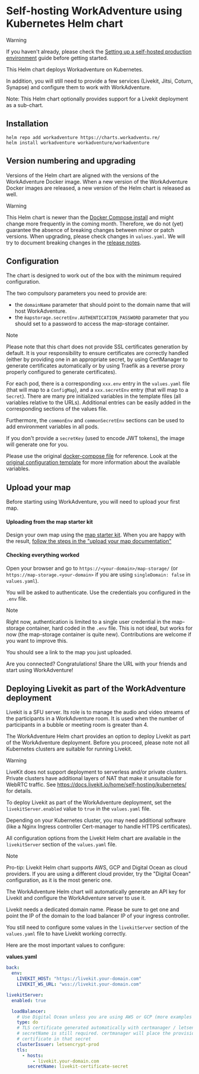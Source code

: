 # Self-hosting WorkAdventure using Kubernetes Helm chart

> [!WARNING]
> If you haven't already, please check the [Setting up a self-hosted production environment](../../docs/others/self-hosting/install.md) guide
> before getting started.

This Helm chart deploys Workadventure on Kubernetes.

In addition, you will still need to provide a few services (Livekit, Jitsi, Coturn, Synapse) and configure them to work with WorkAdventure.

Note: This Helm chart optionally provides support for a Livekit deployment as a sub-chart.

## Installation

    helm repo add workadventure https://charts.workadventu.re/
    helm install workadventure workadventure/workadventure

## Version numbering and upgrading

Versions of the Helm chart are aligned with the versions of the WorkAdventure Docker image. 
When a new version of the WorkAdventure Docker images are released, a new version of the Helm chart is released as well.

> [!WARNING]
> This Helm chart is newer than the [Docker Compose install](../docker/README.md) and might change more frequently in the 
> coming month. Therefore, we do not (yet) guarantee the absence of breaking changes between minor or patch versions.
> When upgrading, please check changes in `values.yaml`. We will try to document breaking changes in the 
> [release notes](https://github.com/workadventure/workadventure/releases).


## Configuration

The chart is designed to work out of the box with the minimum required configuration.

The two compulsory parameters you need to provide are:
- the `domainName` parameter that should point to the domain name that will host WorkAdventure.
- the `m̀apstorage.secretEnv.AUTHENTICATION_PASSWORD` parameter that you should set to a password to access the map-storage container.

> [!NOTE]
> Please note that this chart does not provide SSL certificates generation by default.
> It is your responsibility to ensure certificates are correctly handled (either by providing
> one in an appropriate secret, by using CertManager to generate certificates automatically
> or by using Traefik as a reverse proxy properly configured to generate certificates).

For each pod, there is a corresponding `xxx.env` entry in the `values.yaml` file (that will map to a `ConfigMap`),
and a `xxx.secretEnv` entry (that will map to a `Secret`). There are many pre initialized variables in the template files
(all variables relative to the URLs). Additional entries can be easily added in the corresponding 
sections of the values file.

Furthermore, the `commonEnv` and `commonSecretEnv` sections can be used to add environment variables in all pods.

If you don't provide a `secretKey` (used to encode JWT tokens), the image will generate one for you.

Please use the original [docker-compose file](../docker/docker-compose.prod.yaml) for reference. Look at the [original configuration template](../docker/.env.prod.template) for more information about the available variables.

## Upload your map

Before starting using WorkAdventure, you will need to upload your first map.

#### Uploading from the map starter kit

Design your own map using the [map starter kit](https://github.com/workadventure/map-starter-kit).
When you are happy with the result, [follow the steps in the "upload your map documentation"](https://docs.workadventu.re/map-building/tiled-editor/publish/wa-hosted)

#### Checking everything worked

Open your browser and go to `https://<your-domain>/map-storage/` (or `https://map-storage.<your-domain>` if you are 
using `singleDomain: false` in `values.yaml`).

You will be asked to authenticate. Use the credentials you configured in the `.env` file.

> [!NOTE]
> Right now, authentication is limited to a single user credential in the map-storage container,
> hard coded in the `.env` file. This is not ideal, but works for now (the map-storage container
> is quite new). Contributions are welcome if you want to improve this.

You should see a link to the map you just uploaded.

Are you connected? Congratulations! Share the URL with your friends and start using WorkAdventure!

## Deploying Livekit as part of the WorkAdventure deployment

Livekit is a SFU server. Its role is to manage the audio and video streams of the participants in a WorkAdventure room.
It is used when the number of participants in a bubble or meeting room is greater than 4.

The WorkAdventure Helm chart provides an option to deploy Livekit as part of the WorkAdventure deployment.
Before you proceed, please note not all Kubernetes clusters are suitable for running Livekit.

> [!WARNING]
> LiveKit does not support deployment to serverless and/or private clusters. Private clusters have additional layers 
> of NAT that make it unsuitable for WebRTC traffic.
> See https://docs.livekit.io/home/self-hosting/kubernetes/ for details.

To deploy Livekit as part of the WorkAdventure deployment, set the `livekitServer.enabled` value to `true` in the `values.yaml` file.

Depending on your Kubernetes cluster, you may need additional software (like a Nginx Ingress controller Cert-manager to handle HTTPS certificates).

All configuration options from the Livekit Helm chart are available in the `livekitServer` section of the `values.yaml` file.

> [!NOTE]
> Pro-tip: Livekit Helm chart supports AWS, GCP and Digital Ocean as cloud providers. If you are using a different cloud provider,
> try the "Digital Ocean" configuration, as it is the most generic one.

The WorkAdventure Helm chart will automatically generate an API key for Livekit and configure the WorkAdventure server to use it.

Livekit needs a dedicated domain name. Please be sure to get one and point the IP of the domain to the load balancer IP of 
your ingress controller.

You still need to configure some values in the `livekitServer` section of the `values.yaml` file to have Livekit working correctly.

Here are the most important values to configure:

**values.yaml**
  
```yaml
back:
  env:
    LIVEKIT_HOST: "https://livekit.your-domain.com"
    LIVEKIT_WS_URL: "wss://livekit.your-domain.com"

livekitServer:
  enabled: true

  loadBalancer:
    # Use Digital Ocean unless you are using AWS or GCP (more examples at https://github.com/livekit/livekit-helm/tree/master/examples)
    type: do
    # TLS certificate generated automatically with certmanager / letsencrypt
    # secretName is still required. certmanager will place the provisioned
    # certificate in that secret
    clusterIssuer: letsencrypt-prod
    tls:
      - hosts:
          - livekit.your-domain.com
        secretName: livekit-certificate-secret
```
